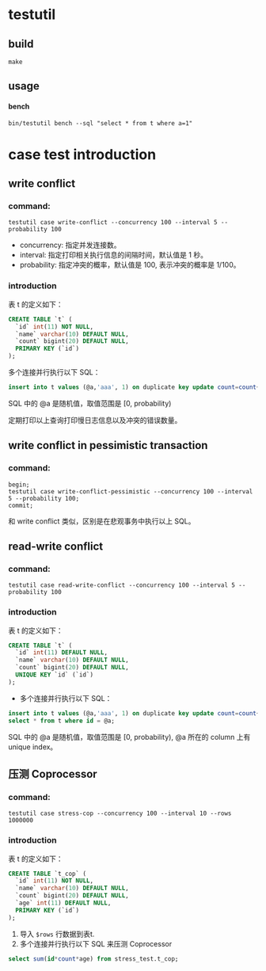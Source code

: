# testutil

## build

```shell
make
```

## usage

#### bench

```shell
bin/testutil bench --sql "select * from t where a=1"
```
# case test introduction

## write conflict

### command: 

```shell
testutil case write-conflict --concurrency 100 --interval 5 --probability 100
```

- concurrency: 指定并发连接数。
- interval: 指定打印相关执行信息的间隔时间，默认值是 1 秒。
- probability: 指定冲突的概率，默认值是 100, 表示冲突的概率是 1/100。

### introduction

表 t 的定义如下：

```sql
CREATE TABLE `t` (
  `id` int(11) NOT NULL,
  `name` varchar(10) DEFAULT NULL,
  `count` bigint(20) DEFAULT NULL,
  PRIMARY KEY (`id`)
);
```

多个连接并行执行以下 SQL：

```sql
insert into t values (@a,'aaa', 1) on duplicate key update count=count+1;  
```
SQL 中的 @a 是随机值，取值范围是 [0, probability)

定期打印以上查询打印慢日志信息以及冲突的错误数量。


## write conflict in pessimistic transaction

### command: 

```shell
begin;
testutil case write-conflict-pessimistic --concurrency 100 --interval 5 --probability 100;
commit;
```

和 write conflict 类似，区别是在悲观事务中执行以上 SQL。

## read-write conflict

### command: 

```shell
testutil case read-write-conflict --concurrency 100 --interval 5 --probability 100
```

### introduction

表 t 的定义如下：

```sql
CREATE TABLE `t` (
  `id` int(11) DEFAULT NULL,
  `name` varchar(10) DEFAULT NULL,
  `count` bigint(20) DEFAULT NULL,
  UNIQUE KEY `id` (`id`)
);
```

- 多个连接并行执行以下 SQL：

```sql
insert into t values (@a,'aaa', 1) on duplicate key update count=count+1;  
select * from t where id = @a;
```

SQL 中的 @a 是随机值，取值范围是 [0, probability), @a 所在的 column 上有 unique index。

## 压测 Coprocessor

### command: 

```shell
testutil case stress-cop --concurrency 100 --interval 10 --rows 1000000
```

### introduction

表 t 的定义如下：

```sql
CREATE TABLE `t_cop` (
  `id` int(11) NOT NULL,
  `name` varchar(10) DEFAULT NULL,
  `count` bigint(20) DEFAULT NULL,
  `age` int(11) DEFAULT NULL,
  PRIMARY KEY (`id`)
);
```

1. 导入 `$rows` 行数据到表t.
2. 多个连接并行执行以下 SQL 来压测 Coprocessor

```sql
select sum(id*count*age) from stress_test.t_cop;
```
